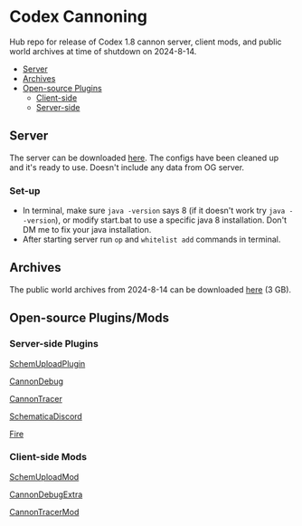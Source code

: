 # Codex Cannoning
Hub repo for release of Codex 1.8 cannon server, client mods, and public world archives at time of shutdown on 2024-8-14.
- [Server](#server)
- [Archives](#archives)
- [Open-source Plugins](#open-source-plugins)
  - [Client-side](#client-side-mods)
  - [Server-side](#server-side-plugins)

## Server
The server can be downloaded [here](https://codex-cannoning.s3.amazonaws.com/codex-server-v2024.10.6.7z). The configs have been cleaned up and it's ready to use. Doesn't include any data from OG server.

### Set-up
- In terminal, make sure `java -version` says 8 (if it doesn't work try `java --version`), or modify start.bat to use a specific java 8 installation. Don't DM me to fix your java installation.
- After starting server run `op` and `whitelist add` commands in terminal.

## Archives
The public world archives from 2024-8-14 can be downloaded [here](https://codex-cannoning.s3.amazonaws.com/codex-public-worlds.7z) (3 GB).


## Open-source Plugins/Mods
### Server-side Plugins
[SchemUploadPlugin](https://github.com/alex-huff/SchemUploadPlugin)

[CannonDebug](https://github.com/alex-huff/CannonDebug)

[CannonTracer](https://github.com/alex-huff/CannonTracer)

[SchematicaDiscord](https://github.com/alex-huff/SchematicaDiscord)

[Fire](https://github.com/alex-huff/Fire)

### Client-side Mods
[SchemUploadMod](https://github.com/alex-huff/SchemUploadMod)

[CannonDebugExtra](https://github.com/alex-huff/CannonDebugExtra)

[CannonTracerMod](https://github.com/alex-huff/CannonTracerMod)
